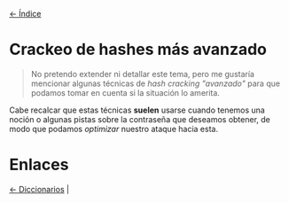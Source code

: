[<- Índice](../Pentesting.md)
# Crackeo de hashes más avanzado

> No pretendo extender ni detallar este tema, pero me gustaría mencionar algunas técnicas de *hash cracking "avanzado"* para que podamos tomar en cuenta si la situación lo amerita.

Cabe recalcar que estas técnicas **suelen** usarse cuando tenemos una noción o algunas pistas sobre la contraseña que deseamos obtener, de modo que podamos *optimizar* nuestro ataque hacia esta.

# Enlaces

[<- Diccionarios](Diccionarios.md) |